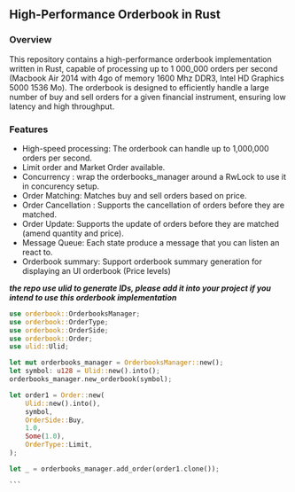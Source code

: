 ## High-Performance Orderbook in Rust


### Overview

This repository contains a high-performance orderbook implementation written in Rust, capable of processing up to 1 000_000 orders per second (Macbook  Air 2014 with 4go of memory 1600 Mhz DDR3, Intel HD Graphics 5000 1536 Mo).
The orderbook is designed to efficiently handle a large number of buy and sell orders for a given financial instrument, ensuring low latency and high throughput.


### Features
- High-speed processing: The orderbook can handle up to 1,000,000 orders per second.
- Limit order and Market Order available.
- Concurrency : wrap the orderbooks_manager around a RwLock to use it in concurency setup.
- Order Matching: Matches buy and sell orders based on price.
- Order Cancellation : Supports the cancellation of orders before they are matched.
- Order Update: Supports the update of orders before they are matched (amend quantity and price).
- Message Queue: Each state produce a message that you can listen an react to.
- Orderbook summary: Support orderbook summary generation for displaying an UI orderbook (Price levels)

***the repo use ulid to generate IDs, please add it into your project if you intend to use this orderbook implementation***

````rust
use orderbook::OrderbooksManager;
use orderbook::OrderType;
use orderbook::OrderSide;
use orderbook::Order;
use ulid::Ulid;

let mut orderbooks_manager = OrderbooksManager::new();
let symbol: u128 = Ulid::new().into();
orderbooks_manager.new_orderbook(symbol);

let order1 = Order::new(
    Ulid::new().into(),
    symbol,
    OrderSide::Buy,
    1.0,
    Some(1.0),
    OrderType::Limit,
);

let _ = orderbooks_manager.add_order(order1.clone());

```
